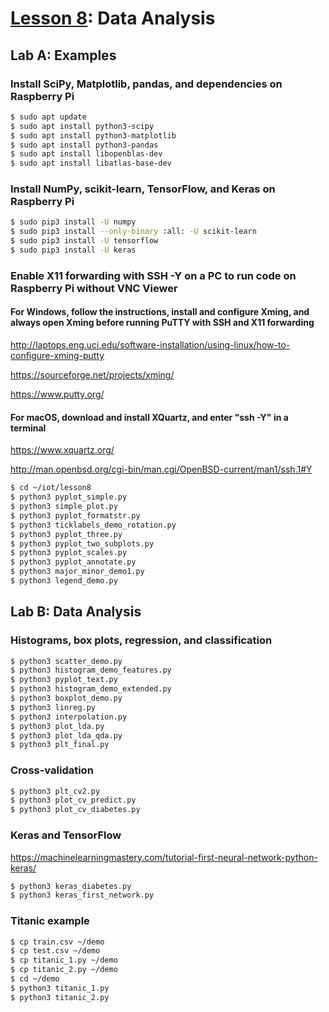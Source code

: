 # <a href="https://goo.gl/ibFiqR">Lesson 8</a>: Data Analysis

## Lab A: Examples

### Install SciPy, Matplotlib, pandas, and dependencies on Raspberry Pi
```sh
$ sudo apt update
$ sudo apt install python3-scipy
$ sudo apt install python3-matplotlib
$ sudo apt install python3-pandas
$ sudo apt install libopenblas-dev
$ sudo apt install libatlas-base-dev
```
### Install NumPy, scikit-learn, TensorFlow, and Keras on Raspberry Pi
```sh
$ sudo pip3 install -U numpy
$ sudo pip3 install --only-binary :all: -U scikit-learn
$ sudo pip3 install -U tensorflow
$ sudo pip3 install -U keras
```
### Enable X11 forwarding with SSH -Y on a PC to run code on Raspberry Pi without VNC Viewer

#### For Windows, follow the instructions, install and configure Xming, and always open Xming before running PuTTY with SSH and X11 forwarding

http://laptops.eng.uci.edu/software-installation/using-linux/how-to-configure-xming-putty

https://sourceforge.net/projects/xming/

https://www.putty.org/

#### For macOS, download and install XQuartz, and enter "ssh -Y" in a terminal

https://www.xquartz.org/

http://man.openbsd.org/cgi-bin/man.cgi/OpenBSD-current/man1/ssh.1#Y

```sh
$ cd ~/iot/lesson8
$ python3 pyplot_simple.py
$ python3 simple_plot.py
$ python3 pyplot_formatstr.py
$ python3 ticklabels_demo_rotation.py
$ python3 pyplot_three.py
$ python3 pyplot_two_subplots.py
$ python3 pyplot_scales.py
$ python3 pyplot_annotate.py
$ python3 major_minor_demo1.py
$ python3 legend_demo.py
```

## Lab B: Data Analysis

### Histograms, box plots, regression, and classification
```sh
$ python3 scatter_demo.py
$ python3 histogram_demo_features.py
$ python3 pyplot_text.py
$ python3 histogram_demo_extended.py
$ python3 boxplot_demo.py
$ python3 linreg.py
$ python3 interpolation.py
$ python3 plot_lda.py
$ python3 plot_lda_qda.py
$ python3 plt_final.py
```

### Cross-validation
```sh
$ python3 plt_cv2.py
$ python3 plot_cv_predict.py
$ python3 plot_cv_diabetes.py
```

### Keras and TensorFlow

https://machinelearningmastery.com/tutorial-first-neural-network-python-keras/

```sh
$ python3 keras_diabetes.py
$ python3 keras_first_network.py
```

### Titanic example
```sh
$ cp train.csv ~/demo
$ cp test.csv ~/demo
$ cp titanic_1.py ~/demo
$ cp titanic_2.py ~/demo
$ cd ~/demo
$ python3 titanic_1.py
$ python3 titanic_2.py
```
